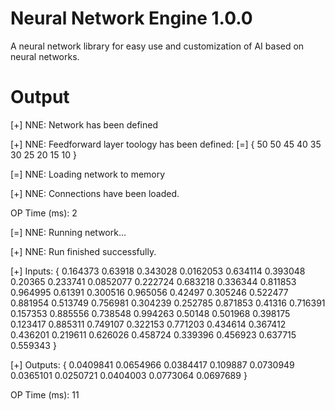 # Neural Network Engine 1.0.0
A neural network library for easy use and customization of AI based on neural networks.

# Output
[+] NNE: Network has been defined

[+] NNE: Feedforward layer toology has been defined: [=] { 50 50 45 40 35 30 25 20 15 10 }

[=] NNE: Loading network to memory

[+] NNE: Connections have been loaded.

OP Time (ms): 2

[=] NNE: Running network...

[+] NNE: Run finished successfully.

[+] Inputs: { 0.164373 0.63918 0.343028 0.0162053 0.634114 0.393048 0.20365 0.233741 0.0852077 0.222724 0.683218 0.336344 0.811853 0.964995 0.61391 0.300516 0.965056 0.42497 0.305246 0.522477 0.881954 0.513749 0.756981 0.304239 0.252785 0.871853 0.41316 0.716391 0.157353 0.885556 0.738548 0.994263 0.50148 0.501968 0.398175 0.123417 0.885311 0.749107 0.322153 0.771203 0.434614 0.367412 0.436201 0.219611 0.626026 0.458724 0.339396 0.456923 0.637715 0.559343 }

[+] Outputs: { 0.0409841 0.0654966 0.0384417 0.109887 0.0730949 0.0365101 0.0250721 0.0404003 0.0773064 0.0697689 }

OP Time (ms): 11
